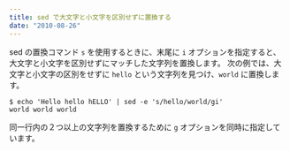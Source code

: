 ```yaml
---
title: sed で大文字と小文字を区別せずに置換する
date: "2010-08-26"
---
```



sed の置換コマンド `s` を使用するときに、末尾に `i` オプションを指定すると、大文字と小文字を区別せずにマッチした文字列を置換します。
次の例では、大文字と小文字の区別をせずに `hello` という文字列を見つけ、`world` に置換します。

~~~
$ echo 'Hello hello hELLO' | sed -e 's/hello/world/gi'
world world world
~~~

同一行内の２つ以上の文字列を置換するために `g` オプションを同時に指定しています。

